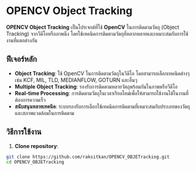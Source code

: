 # OPENCV Object Tracking

**OPENCV Object Tracking** เป็นโปรเจกต์ที่ใช้ **OpenCV** ในการติดตามวัตถุ (Object Tracking) จากวีดีโอหรือภาพนิ่ง โดยใช้เทคนิคการติดตามวัตถุที่หลากหลายและเหมาะสมกับการใช้งานที่แตกต่างกัน

## ฟีเจอร์หลัก

- **Object Tracking**: ใช้ OpenCV ในการติดตามวัตถุในวีดีโอ โดยสามารถเลือกเทคนิคต่างๆ เช่น KCF, MIL, TLD, MEDIANFLOW, GOTURN และอื่นๆ
- **Multiple Object Tracking**: รองรับการติดตามหลายวัตถุพร้อมกันในภาพหรือวีดีโอ
- **Real-time Processing**: การติดตามวัตถุในเวลาเรียลไทม์เพื่อให้สามารถใช้งานได้ในงานที่ต้องการความเร็ว
- **สนับสนุนหลายเทคนิค**: ระบบรองรับการเลือกใช้เทคนิคการติดตามที่เหมาะสมกับประเภทของวัตถุและสภาพแวดล้อมในการติดตาม

## วิธีการใช้งาน

1. **Clone repository**:

```bash
git clone https://github.com/raksitkan/OPENCV_OBJETracking.git
cd OPENCV_OBJETracking
